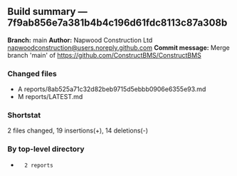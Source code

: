 ## Build summary — 7f9ab856e7a381b4b4c196d61fdc8113c87a308b

**Branch:** main
**Author:** Napwood Construction Ltd <napwoodconstruction@users.noreply.github.com>
**Commit message:** Merge branch 'main' of https://github.com/ConstructBMS/ConstructBMS

### Changed files
 - A	reports/8ab525a71c32d82beb9715d5ebbb0906e6355e93.md
 - M	reports/LATEST.md

### Shortstat
 2 files changed, 19 insertions(+), 14 deletions(-)

### By top-level directory
 -       2 reports
